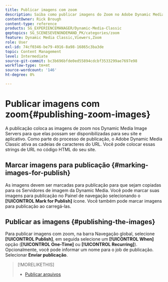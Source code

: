 ```yaml
---
title: Publicar imagens com zoom
description: Saiba como publicar imagens do Zoom no Adobe Dynamic Media Classic.
contentOwner: Rick Brough
content-type: reference
products: SG_EXPERIENCEMANAGER/Dynamic-Media-Classic
geptopics: SG_SCENESEVENONDEMAND_PK/categories/zoom
feature: Dynamic Media Classic,Viewers,Zoom
role: User
exl-id: 74cf0346-be79-4916-8a98-16865c3ba3de
topic: Content Management
level: Intermediate
source-git-commit: bc3b696bfde0ed55894cdcbf3533299ae7697e98
workflow-type: tm+mt
source-wordcount: '146'
ht-degree: 0%

---
```


# Publicar imagens com zoom{#publishing-zoom-images}

A publicação coloca as imagens de zoom nos Dynamic Media Image Servers para que elas possam ser disponibilizadas para seu site e aplicativo. Como parte do processo de publicação, o Adobe Dynamic Media Classic ativa as cadeias de caracteres do URL. Você pode colocar essas strings de URL no código HTML do seu site.

## Marcar imagens para publicação {#marking-images-for-publish}

As imagens devem ser marcadas para publicação para que sejam copiadas para os Servidores de imagem da Dynamic Media. Você pode marcar suas imagens para publicação no Painel de navegação selecionando o **[!UICONTROL Mark for Publish]** ícone. Você também pode marcar imagens para publicação ao carregá-las.

## Publicar as imagens {#publishing-the-images}

Para publicar imagens com zoom, na barra Navegação global, selecione **[!UICONTROL Publish]**, em seguida selecione um **[!UICONTROL When]** opção (**[!UICONTROL One-Time]** ou **[!UICONTROL Recurring]**). Opcionalmente, você pode informar um nome para o job de publicação. Selecionar **Enviar publicação**.

>[!MORELIKETHIS]
>
>* [Publicar arquivos](publishing-files.md#publishing_files)
